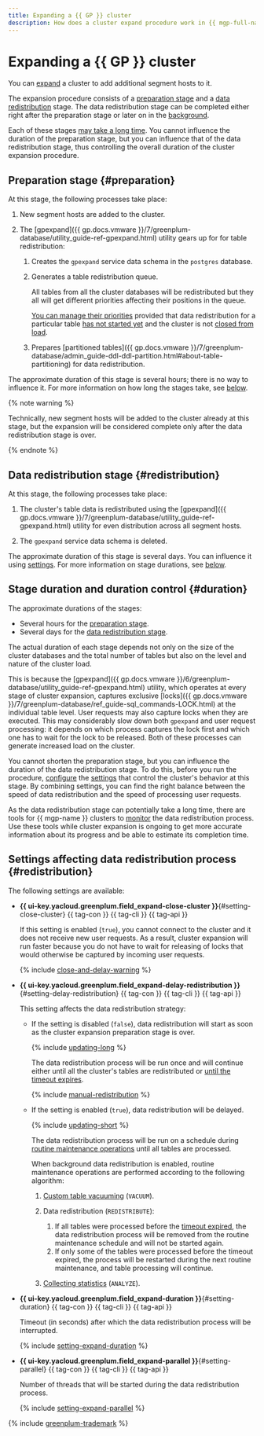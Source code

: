 ```yaml
---
title: Expanding a {{ GP }} cluster
description: How does a cluster expand procedure work in {{ mgp-full-name }}.
---
```


# Expanding a {{ GP }} cluster

You can [expand](../operations/cluster-expand.md) a cluster to add additional segment hosts to it.

The expansion procedure consists of a [preparation stage](#preparation) and a [data redistribution](#redistribution) stage. The data redistribution stage can be completed either right after the preparation stage or later on in the [background](#setting-delay-redistribution).

Each of these stages [may take a long time](#duration). You cannot influence the duration of the preparation stage, but you can influence that of the data redistribution stage, thus controlling the overall duration of the cluster expansion procedure.

## Preparation stage {#preparation}

At this stage, the following processes take place:

1. New segment hosts are added to the cluster.
1. The [gpexpand]({{ gp.docs.vmware }}/7/greenplum-database/utility_guide-ref-gpexpand.html) utility gears up for for table redistribution:

    1. Creates the `gpexpand` service data schema in the `postgres` database.

    1. Generates a table redistribution queue.

        All tables from all the cluster databases will be redistributed but they all will get different priorities affecting their positions in the queue.

        [You can manage their priorities](../operations/cluster-expand.md#table-priority) provided that data redistribution for a particular table [has not started yet](../operations/cluster-expand.md#redistribute-monitoring) and the cluster is not [closed from load](#setting-close-cluster).

    1. Prepares [partitioned tables]({{ gp.docs.vmware }}/7/greenplum-database/admin_guide-ddl-ddl-partition.html#about-table-partitioning) for data redistribution.

The approximate duration of this stage is several hours; there is no way to influence it. For more information on how long the stages take, see [below](#duration).

{% note warning %}

Technically, new segment hosts will be added to the cluster already at this stage, but the expansion will be considered complete only after the data redistribution stage is over.

{% endnote %}

## Data redistribution stage {#redistribution}

At this stage, the following processes take place:

1. The cluster's table data is redistributed using the [gpexpand]({{ gp.docs.vmware }}/7/greenplum-database/utility_guide-ref-gpexpand.html) utility for even distribution across all segment hosts.

1. The `gpexpand` service data schema is deleted.

The approximate duration of this stage is several days. You can influence it using [settings](#settings). For more information on stage durations, see [below](#duration).

## Stage duration and duration control {#duration}

The approximate durations of the stages:

* Several hours for the [preparation stage](#preparation).
* Several days for the [data redistribution stage](#redistribution).

The actual duration of each stage depends not only on the size of the cluster databases and the total number of tables but also on the level and nature of the cluster load.

This is because the [gpexpand]({{ gp.docs.vmware }}/6/greenplum-database/utility_guide-ref-gpexpand.html) utility, which operates at every stage of cluster expansion, captures exclusive [locks]({{ gp.docs.vmware }}/7/greenplum-database/ref_guide-sql_commands-LOCK.html) at the individual table level. User requests may also capture locks when they are executed. This may considerably slow down both `gpexpand` and user request processing: it depends on which process captures the lock first and which one has to wait for the lock to be released. Both of these processes can generate increased load on the cluster.

You cannot shorten the preparation stage, but you can influence the duration of the data redistribution stage. To do this, before you run the procedure, [configure](../operations/cluster-expand.md) the [settings](#settings) that control the cluster's behavior at this stage. By combining settings, you can find the right balance between the speed of data redistribution and the speed of processing user requests.

As the data redistribution stage can potentially take a long time, there are tools for {{ mgp-name }} clusters to [monitor](../operations/cluster-expand.md#redistribute-monitoring) the data redistribution process. Use these tools while cluster expansion is ongoing to get more accurate information about its progress and be able to estimate its completion time.

## Settings affecting data redistribution process {#redistribution}

The following settings are available:

* **{{ ui-key.yacloud.greenplum.field_expand-close-cluster }}**{#setting-close-cluster} {{ tag-con }} {{ tag-cli }} {{ tag-api }}

    If this setting is enabled (`true`), you cannot connect to the cluster and it does not receive new user requests. As a result, cluster expansion will run faster because you do not have to wait for releasing of locks that would otherwise be captured by incoming user requests.

    {% include [close-and-delay-warning](../../_includes/mdb/mgp/expand/close-and-delay-warning.md) %}

* **{{ ui-key.yacloud.greenplum.field_expand-delay-redistribution }}**{#setting-delay-redistribution} {{ tag-con }} {{ tag-cli }} {{ tag-api }}

    This setting affects the data redistribution strategy:

    * If the setting is disabled (`false`), data redistribution will start as soon as the cluster expansion preparation stage is over.

        {% include [updating-long](../../_includes/mdb/mgp/expand/updating-long.md) %}

        The data redistribution process will be run once and will continue either until all the cluster's tables are redistributed or [until the timeout expires](#setting-duration).

        {% include [manual-redistribution](../../_includes/mdb/mgp/expand/manual-redistribution.md) %}

    * If the setting is enabled (`true`), data redistribution will be delayed.

        {% include [updating-short](../../_includes/mdb/mgp/expand/updating-short.md) %}

        The data redistribution process will be run on a schedule during [routine maintenance operations](./maintenance.md#regular-ops) until all tables are processed.

        When background data redistribution is enabled, routine maintenance operations are performed according to the following algorithm:

        1. [Custom table vacuuming](./maintenance.md#custom-table-vacuum) (`VACUUM`).

        1. Data redistribution (`REDISTRIBUTE`):

            1. If all tables were processed before the [timeout expired](#setting-duration), the data redistribution process will be removed from the routine maintenance schedule and will not be started again.
            1. If only some of the tables were processed before the timeout expired, the process will be restarted during the next routine maintenance, and table processing will continue.

        1. [Collecting statistics](./maintenance.md#get-statistics) (`ANALYZE`).

* **{{ ui-key.yacloud.greenplum.field_expand-duration }}**{#setting-duration} {{ tag-con }} {{ tag-cli }} {{ tag-api }}

    Timeout (in seconds) after which the data redistribution process will be interrupted.

    {% include [setting-expand-duration](../../_includes/mdb/mgp/expand/setting-expand-duration.md) %}

* **{{ ui-key.yacloud.greenplum.field_expand-parallel }}**{#setting-parallel} {{ tag-con }} {{ tag-cli }} {{ tag-api }}

    Number of threads that will be started during the data redistribution process.

    {% include [setting-expand-parallel](../../_includes/mdb/mgp/expand/setting-expand-parallel.md) %}

{% include [greenplum-trademark](../../_includes/mdb/mgp/trademark.md) %}
